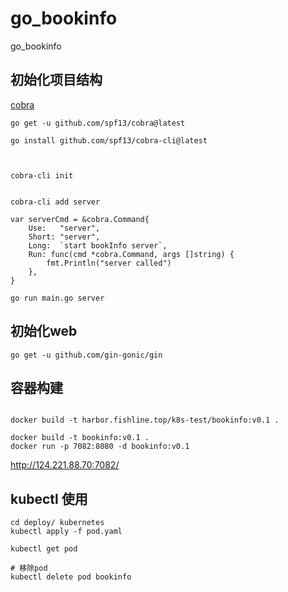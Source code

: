 # go_bookinfo
go_bookinfo

## 初始化项目结构
[cobra](https://github.com/spf13/cobra)
```shell
go get -u github.com/spf13/cobra@latest

go install github.com/spf13/cobra-cli@latest

  
```

```shell
cobra-cli init


cobra-cli add server
```

````shell
var serverCmd = &cobra.Command{
	Use:   "server",
	Short: "server",
	Long:  `start bookInfo server`,
	Run: func(cmd *cobra.Command, args []string) {
		fmt.Println("server called")
	},
}

````

```shell
go run main.go server
```

## 初始化web
```shell
go get -u github.com/gin-gonic/gin
```

## 容器构建
```shell

docker build -t harbor.fishline.top/k8s-test/bookinfo:v0.1 .

docker build -t bookinfo:v0.1 .
docker run -p 7082:8080 -d bookinfo:v0.1
```

http://124.221.88.70:7082/


## kubectl 使用

```shell
cd deploy/ kubernetes 
kubectl apply -f pod.yaml

kubectl get pod

# 移除pod
kubectl delete pod bookinfo 
```
